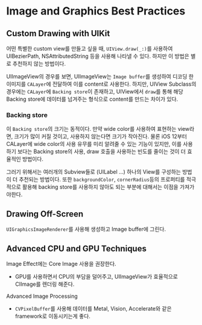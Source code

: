 # Image and Graphics Best Practices

## Custom Drawing with UIKit

어떤 특별한 custom view를 만들고 싶을 때, `UIView.draw(_:)`를 사용하여 UIBezierPath, NSAttributedString 등을 사용해 나타낼 수 있다. 하지만 이 방법은 별로 추천하지 않는 방법이다.

UIImageView의 경우를 보면, UIImageView는 `Image buffer`를 생성하여 디코딩 한 이미지를 `CALayer`에 전달하여 이를 content로 사용한다.
하지만, UIView Subclass의 경우에는 `CALayer`에 `Backing store`이 존재하고, UIView에서 `draw`를 통해 해당 Backing store에 데이터를 넘겨주는 형식으로 content를 만드는 차이가 있다.

### Backing store

이 `Backing store`의 크기는 동적이다. 만약 wide color를 사용하여 표현하는 view라면, 크기가 많이 커질 것이고, 사용하지 않는다면 크기가 작아진다. 물론 iOS 12부터 CALayer에 wide color의 사용 유무를 미리 알려줄 수 있는 기능이 있지만, 이를 사용하기 보다는 Backing store의 사용, draw 호출을 사용하는 빈도를 줄이는 것이 더 효율적인 방법이다.

그러기 위해서는 여러개의 Subview들로 (UILabel ...) 하나의 View를 구성하는 방법이 더 추천되는 방법이다. 또한 `backgroundColor`, `cornerRadius`등의 프로퍼티를 적극적으로 활용해 backing store를 사용하지 않아도 되는 부분에 대해서는 이점을 가져가야한다.

## Drawing Off-Screen

`UIGraphicsImageRenderer`를 사용해 생성하고 Image buffer에 그린다.

## Advanced CPU and GPU Techniques

Image Effect에는 Core Image 사용을 권장한다.

- GPU를 사용하면서 CPU의 부담을 덜어주고, UIImageView가 효율적으로 CIImage를 렌더링 해준다.

Advanced Image Processing

- `CVPixelBuffer`를 사용해 데이터를 Metal, Vision, Accelerate와 같은 framework로 이동시키는게 좋다.
